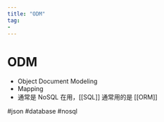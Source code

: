 ```yaml
---
title: "ODM"
tag: 
- 
---
```

# ODM
- Object Document Modeling
- Mapping
- 通常是 NoSQL 在用，[[SQL]] 通常用的是 [[ORM]]

#json #database #nosql